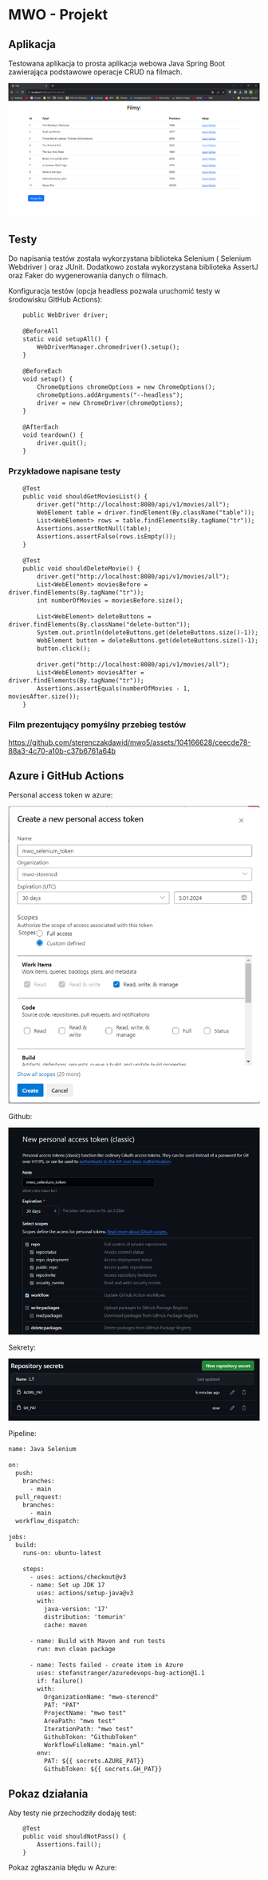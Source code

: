 # MWO - Projekt

## Aplikacja
Testowana aplikacja to prosta aplikacja webowa Java Spring Boot
zawierająca podstawowe operacje CRUD na filmach.

![Aplikacja](assets/app.png)


## Testy
Do napisania testów została wykorzystana biblioteka Selenium ( Selenium Webdriver ) oraz JUnit.
Dodatkowo została wykorzystana biblioteka AssertJ oraz Faker do wygenerowania danych o filmach.

Konfiguracja testów (opcja headless pozwala uruchomić testy w środowisku GitHub Actions):

```
    public WebDriver driver;

    @BeforeAll
    static void setupAll() {
        WebDriverManager.chromedriver().setup();
    }

    @BeforeEach
    void setup() {
        ChromeOptions chromeOptions = new ChromeOptions();
        chromeOptions.addArguments("--headless");
        driver = new ChromeDriver(chromeOptions);
    }

    @AfterEach
    void teardown() {
        driver.quit();
    }
```

### Przykładowe napisane testy
```
    @Test
    public void shouldGetMoviesList() {
        driver.get("http://localhost:8080/api/v1/movies/all");
        WebElement table = driver.findElement(By.className("table"));
        List<WebElement> rows = table.findElements(By.tagName("tr"));
        Assertions.assertNotNull(table);
        Assertions.assertFalse(rows.isEmpty());
    }
    
    @Test
    public void shouldDeleteMovie() {
        driver.get("http://localhost:8080/api/v1/movies/all");
        List<WebElement> moviesBefore = driver.findElements(By.tagName("tr"));
        int numberOfMovies = moviesBefore.size();

        List<WebElement> deleteButtons = driver.findElements(By.className("delete-button"));
        System.out.println(deleteButtons.get(deleteButtons.size()-1));
        WebElement button = deleteButtons.get(deleteButtons.size()-1);
        button.click();

        driver.get("http://localhost:8080/api/v1/movies/all");
        List<WebElement> moviesAfter = driver.findElements(By.tagName("tr"));
        Assertions.assertEquals(numberOfMovies - 1, moviesAfter.size());
    }
```

### Film prezentujący pomyślny przebieg testów


https://github.com/sterenczakdawid/mwo5/assets/104166628/ceecde78-88a3-4c70-a10b-c37b6761a64b



## Azure i GitHub Actions
Personal access token w azure: 

![AzurePAT](assets/azure_pat.png)

Github:

![GithubToken](assets/ghtoken.png)

Sekrety:

![Secrets](assets/secrets.png)

Pipeline:
```
name: Java Selenium

on:
  push:
    branches:
      - main
  pull_request:
    branches:
      - main
  workflow_dispatch:

jobs:
  build:
    runs-on: ubuntu-latest

    steps:
      - uses: actions/checkout@v3
      - name: Set up JDK 17
        uses: actions/setup-java@v3
        with:
          java-version: '17'
          distribution: 'temurin'
          cache: maven

      - name: Build with Maven and run tests
        run: mvn clean package

      - name: Tests failed - create item in Azure
        uses: stefanstranger/azuredevops-bug-action@1.1
        if: failure()
        with:
          OrganizationName: "mwo-sterencd"
          PAT: "PAT"
          ProjectName: "mwo test"
          AreaPath: "mwo test"
          IterationPath: "mwo test"
          GithubToken: "GithubToken"
          WorkflowFileName: "main.yml"
        env:
          PAT: ${{ secrets.AZURE_PAT}}
          GithubToken: ${{ secrets.GH_PAT}}
```

## Pokaz działania
Aby testy nie przechodziły dodaję test:
```
    @Test
    public void shouldNotPass() {
        Assertions.fail();
    }
```

Pokaz zgłaszania błędu w Azure:


